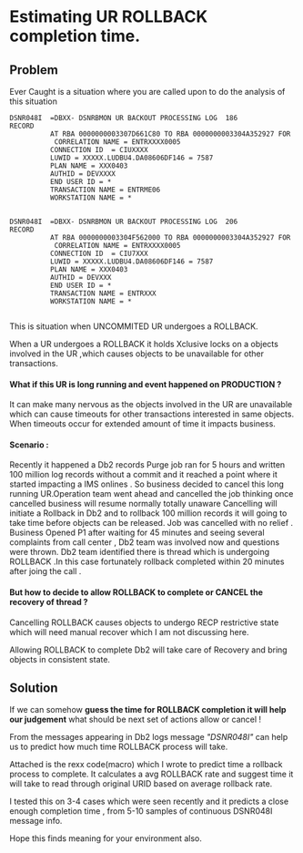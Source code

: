 # Estimating UR ROLLBACK completion time.

## Problem
Ever Caught is a situation where you are called upon to do the analysis of this situation

```
DSNR048I  =DBXX- DSNRBMON UR BACKOUT PROCESSING LOG  186             
RECORD                                                               
          AT RBA 0000000003307D661C80 TO RBA 0000000003304A352927 FOR
           CORRELATION NAME = ENTRXXXX0005                           
          CONNECTION ID  = CIUXXXX                                  
          LUWID = XXXXX.LUDBU4.DA08606DF146 = 7587                 
          PLAN NAME = XXX0403                                        
          AUTHID = DEVXXXX                                           
          END USER ID = *                                            
          TRANSACTION NAME = ENTRME06                                
          WORKSTATION NAME = *    


DSNR048I  =DBXX- DSNRBMON UR BACKOUT PROCESSING LOG  206              
RECORD                                                                
          AT RBA 0000000003304F562000 TO RBA 0000000003304A352927 FOR 
           CORRELATION NAME = ENTRXXXX0005                            
          CONNECTION ID  = CIU7XXX                                   
          LUWID = XXXXX.LUDBU4.DA08606DF146 = 7587                  
          PLAN NAME = XXX0403                                         
          AUTHID = DEVXXX                                            
          END USER ID = *                                             
          TRANSACTION NAME = ENTRXXX                                 
          WORKSTATION NAME = * 
       
 ```
 
This is situation when UNCOMMITED UR undergoes a ROLLBACK.

When a UR undergoes a ROLLBACK it holds Xclusive locks on a objects involved in the UR ,which causes objects to be unavailable for other transactions.

#### What if this UR is long running and event happened on PRODUCTION ? 

It can make many nervous as the objects involved in the UR are unavailable which can cause timeouts for other transactions interested in same objects. When timeouts occur for extended amount of time it impacts business.

#### **Scenario** : 
Recently it happened a Db2 records Purge job ran for 5 hours and written 100 million log records without a commit and it reached a point where it started impacting a IMS onlines . So business decided to cancel this long running UR.Operation team went ahead and cancelled the job thinking once cancelled business will resume normally totally unaware Cancelling will initiate a Rollback in Db2 and to rollback 100 million records it will going to take time before objects can be released.
Job was cancelled with no relief . Business Opened P1 after waiting for 45 minutes and seeing several complaints from call center , Db2 team was involved now and questions were thrown. Db2 team identified there is thread which is undergoing ROLLBACK .In this case fortunately rollback completed within 20 minutes after joing the call .

#### But how to decide to allow ROLLBACK to complete or CANCEL the recovery of thread ?

Cancelling ROLLBACK causes objects to undergo RECP restrictive state which will need manual recover which I am not discussing here.

Allowing ROLLBACK to complete Db2 will take care of Recovery and bring objects in consistent state.

## Solution

If we can somehow **guess the time for ROLLBACK completion it will help our judgement** what should be next set of actions allow or cancel !

From the messages appearing in Db2 logs message _"DSNR048I"_ can help us to predict how much time ROLLBACK process will take.

Attached is the rexx code(macro) which I wrote to predict time a rollback process to complete. It calculates a avg ROLLBACK rate and suggest time it will take to read through original URID based on average rollback rate.

I tested this on 3-4 cases which were seen recently and it predicts a close enough completion time , from 5-10 samples of continuous DSNR048I message info.

Hope this finds meaning for your environment also.
